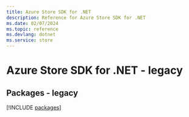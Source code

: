 ```yaml
---
title: Azure Store SDK for .NET
description: Reference for Azure Store SDK for .NET
ms.date: 02/07/2024
ms.topic: reference
ms.devlang: dotnet
ms.service: store
---
```

# Azure Store SDK for .NET - legacy
## Packages - legacy
[!INCLUDE [packages](store-index.md)]